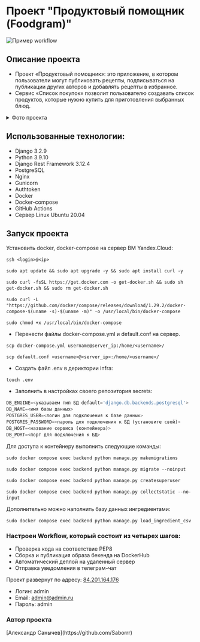# Проект "Продуктовый помощник (Foodgram)"

![Пример workflow](https://github.com/saborrr/foodgram-project-react/actions/workflows/foodgram_workflow.yml/badge.svg?event=push)

## Описание проекта
- Проект «Продуктовый помощник»: это приложение, в котором пользователи могут публиковать рецепты, подписываться на публикации других авторов и добавлять рецепты в избранное. 
- Сервис «Список покупок» позволит пользователю создавать список продуктов, которые нужно купить для приготовления выбранных блюд.

<details>
  <summary>Фото проекта</summary>
  <img src="./docs/Foto.PNG" name="Пример изображения">
</details>

## Использованные технологии:

- Django 3.2.9
- Python 3.9.10
- Django Rest Framework 3.12.4
- PostgreSQL
- Nginx
- Gunicorn
- Authtoken
- Docker
- Docker-compose
- GitHub Actions
- Cервер Linux Ubuntu 20.04

## Запуск проекта

Установить docker, docker-compose на сервер ВМ Yandex.Cloud:
```
ssh <login>@<ip>
```
```
sudo apt update && sudo apt upgrade -y && sudo apt install curl -y
```
```
sudo curl -fsSL https://get.docker.com -o get-docker.sh && sudo sh get-docker.sh && sudo rm get-docker.sh
```
```
sudo curl -L "https://github.com/docker/compose/releases/download/1.29.2/docker-compose-$(uname -s)-$(uname -m)" -o /usr/local/bin/docker-compose
```
```
sudo chmod +x /usr/local/bin/docker-compose
```

- Перенести файлы docker-compose.yml и default.conf на сервер.

```
scp docker-compose.yml username@server_ip:/home/<username>/
```
```
scp default.conf <username>@<server_ip>:/home/<username>/
```
- Создать файл .env в дериктории infra:

```
touch .env
```
- Заполнить в настройках своего репозитория secrets:

```python
DB_ENGINE=<указываем тип БД default='django.db.backends.postgresql'>
DB_NAME=<имя базы данных>
POSTGRES_USER=<логин для подключения к базе данных>
POSTGRES_PASSWORD=<пароль для подключения к БД (установите свой)>
DB_HOST=<название сервиса (контейнера)>
DB_PORT=<порт для подключения к БД>
```

Для доступа к контейнеру выполнить следующие команды:

```
sudo docker compose exec backend python manage.py makemigrations
```
```
sudo docker compose exec backend python manage.py migrate --noinput
```
```
sudo docker compose exec backend python manage.py createsuperuser
```
```
sudo docker compose exec backend python manage.py collectstatic --no-input
```

Дополнительно можно наполнить базу данных ингредиентами:

```
sudo docker compose exec backend python manage.py load_ingredient_csv
```

### Настроен Workflow, который состоит из четырех шагов:
- Проверка кода на соответствие PEP8
- Сборка и публикация образа бекенда на DockerHub
- Автоматический деплой на удаленный сервер
- Отправка уведомления в телеграм-чат

Проект развернут по адресу: [84.201.164.176](http://84.201.164.176)
- Логин: admin
- Email: admin@admin.ru
- Пароль: admin

<h3> Автор проекта</h3>
[Александр Санычев](https://github.com/Saborrr)
